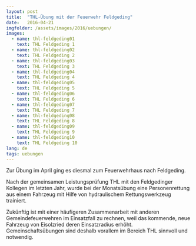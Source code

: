 ```yaml
---
layout: post
title:  "THL-Übung mit der Feuerwehr Feldgeding"
date:   2016-04-21
imgfolder: /assets/images/2016/uebungen/
images:
  - name: thl-feldgeding01
    text: THL Feldgeding 1
  - name: thl-feldgeding02
    text: THL Feldgeding 2
  - name: thl-feldgeding03
    text: THL Feldgeding 3
  - name: thl-feldgeding04
    text: THL Feldgeding 4
  - name: thl-feldgeding05
    text: THL Feldgeding 5
  - name: thl-feldgeding06
    text: THL Feldgeding 6
  - name: thl-feldgeding07
    text: THL Feldgeding 7
  - name: thl-feldgeding08
    text: THL Feldgeding 8
  - name: thl-feldgeding09
    text: THL Feldgeding 9
  - name: thl-feldgeding10
    text: THL Feldgeding 10
lang: de
tags: uebungen
---
```

Zur Übung im April ging es diesmal zum Feuerwehrhaus nach Feldgeding.

Nach der gemeinsamen Leistungsprüfung THL mit den Feldgedinger Kollegen im letzten Jahr, wurde bei der Monatsübung eine Personenrettung aus einem Fahrzeug mit Hilfe von hydraulischem Rettungswerkzeug trainiert.

Zukünftig ist mit einer häufigeren Zusammenarbeit mit anderen Gemeindefeuerwehren im Einsatzfall zu rechnen, weil das kommende, neue Fahrzeug von Eisolzried deren Einsatzradius erhöht. Gemeinschaftsübungen sind deshalb vorallem im Bereich THL sinnvoll und notwendig.
